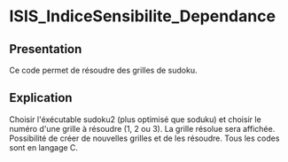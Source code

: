 # ISIS_IndiceSensibilite_Dependance



## Presentation

Ce code permet de résoudre des grilles de sudoku.

## Explication

Choisir l'éxécutable sudoku2 (plus optimisé que soduku) et choisir le numéro d'une grille à résoudre (1, 2 ou 3). La grille résolue sera affichée. Possibilité de créer de nouvelles grilles et de les résoudre. Tous les codes sont en langage C.
